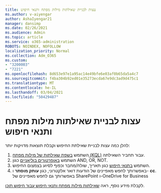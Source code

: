 ```yaml
---
title: עצות לבניית שאילתות מילות מפתח ותנאי חיפוש
ms.author: v-aiyengar
author: AshaIyengar21
manager: dansimp
ms.date: 02/26/2021
ms.audience: Admin
ms.topic: article
ms.service: o365-administration
ROBOTS: NOINDEX, NOFOLLOW
localization_priority: Normal
ms.collection: Adm_O365
ms.custom:
- "3200003"
- "7221"
ms.openlocfilehash: 8d653e97e1a95ac14e49bfe6e03af0b65da5a4c7
ms.sourcegitcommit: f4ba304b92ed01e35273ecda67e9dc3ad9d475c1
ms.translationtype: MT
ms.contentlocale: he-IL
ms.lasthandoff: 03/04/2021
ms.locfileid: "50429487"
---
```

# <a name="tips-for-building-keyword-queries-and-search-conditions"></a>עצות לבניית שאילתות מילות מפתח ותנאי חיפוש

להלן כמה עצות לבניית שאילתת החיפוש וקבלת תוצאות מדויקות יותר:

1. השתמש [בשפת שאילתות של מילות מפתח (KQL)](https://go.microsoft.com/fwlink/?linkid=2101591) עבור תחביר השאילתה.
1. השתמש [באופרטורים בוליאניים](https://go.microsoft.com/fwlink/?linkid=2101592) כגון AND, OR, NOT.
1. השתמש [בתנאי חיפוש](https://go.microsoft.com/fwlink/?linkid=2102410) כגון תאריך, שולח/מחבר וכפוף לסיוע בצמצום החיפוש.
1. באפשרותך לחפש מאפיינים של הודעות דואר אלקטרוני, כגון **עותק מוסתר** ו- **cc**. באפשרותך גם לחפש מאפיינים של SharePoint ו-OneDrive for Business

לקבלת מידע נוסף, ראה [שאילתות מילות מפתח ותנאי חיפוש עבור חיפוש תוכן](https://go.microsoft.com/fwlink/?linkid=2102411).
